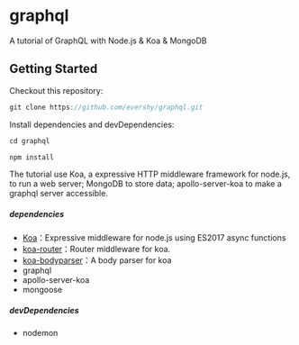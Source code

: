 # graphql
A tutorial of GraphQL with Node.js &amp; Koa &amp; MongoDB

## Getting Started

Checkout this repository:

```javascript
git clone https://github.com/evershy/graphql.git
```
Install dependencies and devDependencies:

```javascript
cd graphql

npm install
```

The tutorial use Koa, a expressive HTTP middleware framework for node.js, to run a web server; MongoDB to store data; apollo-server-koa to make a graphql server accessible.

##### dependencies

* [Koa](https://github.com/koajs/koa)：Expressive middleware for node.js using ES2017 async functions
* [koa-router](https://github.com/alexmingoia/koa-router)：Router middleware for koa.
* [koa-bodyparser](https://github.com/koajs/bodyparser)：A body parser for koa
* graphql
* apollo-server-koa
* mongoose

##### devDependencies

* nodemon



